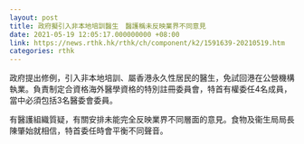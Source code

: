 ```yaml
---
layout: post
title: 政府擬引入非本地培訓醫生　醫護稱未反映業界不同意見
date: 2021-05-19 12:05:17.000000000 +08:00
link: https://news.rthk.hk/rthk/ch/component/k2/1591639-20210519.htm
categories: rthk
---
```


政府提出修例，引入非本地培訓、屬香港永久性居民的醫生，免試回港在公營機構執業。負責制定合資格海外醫學資格的特別註冊委員會，特首有權委任4名成員，當中必須包括3名醫委會委員。

有醫護組織質疑，有關安排未能完全反映業界不同層面的意見。食物及衞生局局長陳肇始就相信，特首委任時會平衡不同聲音。

